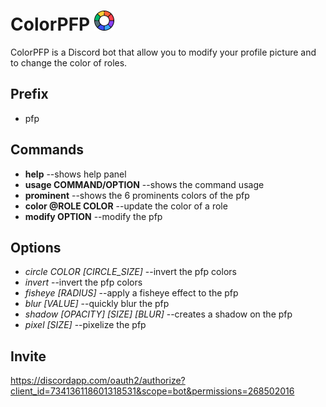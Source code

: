 # ColorPFP <img src="icon.png" alt="ColorPFP logo" width="32">
ColorPFP is a Discord bot that allow you to modify your profile picture and to change the color of roles.
## Prefix
- pfp
## Commands
 - **help** --shows help panel
 - **usage COMMAND/OPTION** --shows the command usage
 - **prominent** --shows the 6 prominents colors of the pfp
 - **color @ROLE COLOR** --update the color of a role
 - **modify OPTION** --modify the pfp
## Options
 - *circle COLOR [CIRCLE_SIZE]* --invert the pfp colors
 - *invert* --invert the pfp colors
 - *fisheye [RADIUS]* --apply a fisheye effect to the pfp
 - *blur [VALUE]* --quickly blur the pfp
 - *shadow [OPACITY] [SIZE] [BLUR]* --creates a shadow on the pfp
 - *pixel [SIZE]* --pixelize the pfp
## Invite
https://discordapp.com/oauth2/authorize?client_id=734136118601318531&scope=bot&permissions=268502016
